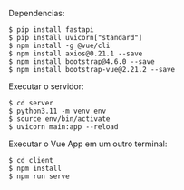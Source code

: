Dependencias:
```
$ pip install fastapi
$ pip install uvicorn["standard"]
$ npm install -g @vue/cli
$ npm install axios@0.21.1 --save
$ npm install bootstrap@4.6.0 --save
$ npm install bootstrap-vue@2.21.2 --save
```

Executar o servidor:
```
$ cd server
$ python3.11 -m venv env
$ source env/bin/activate
$ uvicorn main:app --reload
```

Executar o Vue App em um outro terminal:
```
$ cd client
$ npm install
$ npm run serve
```
